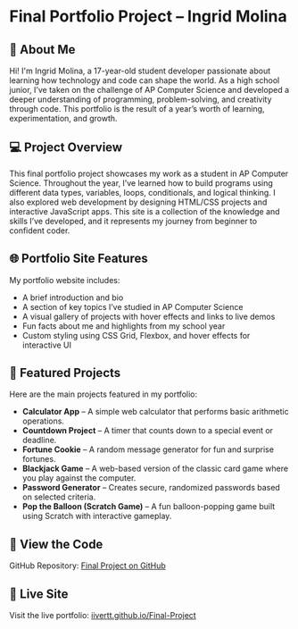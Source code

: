 # Final Portfolio Project – Ingrid Molina

## 👋 About Me
Hi! I'm Ingrid Molina, a 17-year-old student developer passionate about learning how technology and code can shape the world. As a high school junior, I’ve taken on the challenge of AP Computer Science and developed a deeper understanding of programming, problem-solving, and creativity through code. This portfolio is the result of a year’s worth of learning, experimentation, and growth.

## 💻 Project Overview
This final portfolio project showcases my work as a student in AP Computer Science. Throughout the year, I’ve learned how to build programs using different data types, variables, loops, conditionals, and logical thinking. I also explored web development by designing HTML/CSS projects and interactive JavaScript apps. This site is a collection of the knowledge and skills I’ve developed, and it represents my journey from beginner to confident coder.

## 🌐 Portfolio Site Features
My portfolio website includes:
- A brief introduction and bio
- A section of key topics I’ve studied in AP Computer Science
- A visual gallery of projects with hover effects and links to live demos
- Fun facts about me and highlights from my school year
- Custom styling using CSS Grid, Flexbox, and hover effects for interactive UI

## 🧠 Featured Projects
Here are the main projects featured in my portfolio:

- **Calculator App** – A simple web calculator that performs basic arithmetic operations.
- **Countdown Project** – A timer that counts down to a special event or deadline.
- **Fortune Cookie** – A random message generator for fun and surprise fortunes.
- **Blackjack Game** – A web-based version of the classic card game where you play against the computer.
- **Password Generator** – Creates secure, randomized passwords based on selected criteria.
- **Pop the Balloon (Scratch Game)** – A fun balloon-popping game built using Scratch with interactive gameplay.

## 📁 View the Code
GitHub Repository: [Final Project on GitHub](https://github.com/iivertt/Final-Project/blob/main/README.md)

## 🚀 Live Site
Visit the live portfolio: [iivertt.github.io/Final-Project](https://iivertt.github.io/Final-Project/)
